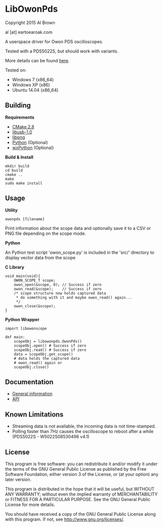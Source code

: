 # LibOwonPds #

Copyright 2015 Al Brown

al [at] eartoearoak.com


A userspace driver for Owon PDS oscilloscopes.

Tested with a PDS5022S, but should work with variants.

More details can be found [here](http://eartoearoak.com/software/libowonpds).

Tested on:

- Windows 7 (x86_64)
- Windows XP (x86)
- Ubuntu 14.04 (x86_64)

## Building ##

**Requirements**

- [CMake 2.8](http://www.cmake.org/)
- [libusb-1.0](http://www.libusb.org/)
- [libpng](http://www.libpng.org/pub/png/libpng.html)
- [Python](https://www.python.org/) (Optional)
- [wxPython](http://www.wxpython.org/) (Optional)

**Build & Install**

```
mkdir build
cd build
cmake ..
make
sudo make install
```

## Usage ##

**Utility**

`owonpds [filename]`

Print information about the scope data and optionally save it to a CSV or PNG file depending on the scope mode.

**Python**

An Python test script 'owon_scope.py' is included in the 'src/' directory to display vector data from the scope

**C Library**

```
void main(void){
    OWON_SCOPE_T scope;
    owon_open(&scope, 0); // Success if zero
    owon_read(&scope);    // Success if zero
	/* scope structure now holds captured data
	 * do something with it and maybe owon_read() again...
     */
    owon_close(&scope);
}
```

**Python Wrapper**

```
import libowonscope

def main:
	scopeObj = libowonpds.OwonPds()
	scopeObj.open() # Success if zero
	scopeObj.read() # Success if zero
	data = scopeObj.get_scope()
	# data holds the captured data
	# owon_read() again or
	scopeObj.close()
```

## Documentation ##

- [General information](http://eartoearoak.com/software/libowonpds)
- [API](http://eartoearoak.com/software/libowonpds/libowonpds-documentation)


## Known Limitations ##
- Streaming data is not available, the incoming data is not time-stamped.
- Polling faster than 7Hz causes the oscilloscope to reboot after a while (PDS5022S - W5022S08530496 v4.1) 

## License ##

This program is free software: you can redistribute it and/or modify
it under the terms of the GNU General Public License as published by
the Free Software Foundation, either version 3 of the License, or
(at your option) any later version.

This program is distributed in the hope that it will be useful,
but WITHOUT ANY WARRANTY; without even the implied warranty of
MERCHANTABILITY or FITNESS FOR A PARTICULAR PURPOSE.  See the
GNU General Public License for more details.

You should have received a copy of the GNU General Public License
along with this program.  If not, see <http://www.gnu.org/licenses/>.

